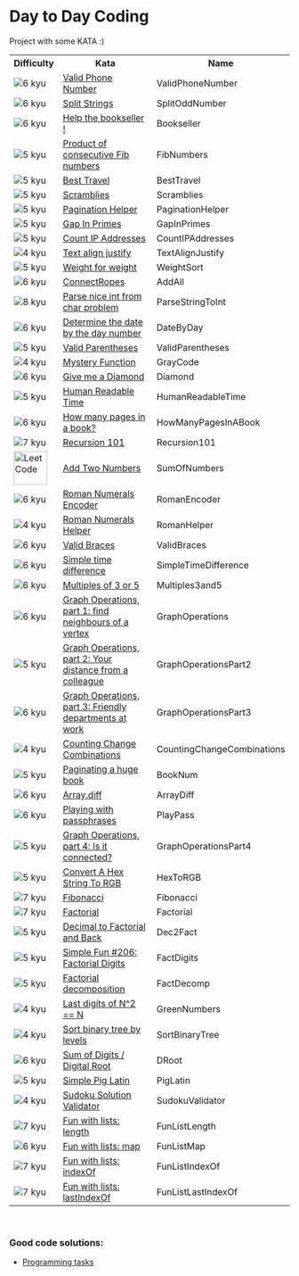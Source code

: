 # Day to Day Coding
Project with some KATA :)


<table>
  <tr>
    <th>Difficulty</th>
    <th>Kata</th>
    <th>Name</th>
  </tr>
  <tr>
    <td><img src="http://i.imgur.com/ZccZynH.png" alt="6 kyu"/></td>
    <td><a href="https://www.codewars.com/kata/525f47c79f2f25a4db000025">Valid Phone Number</a></td>
    <td>ValidPhoneNumber</td>
  </tr>
  <tr>
      <td><img src="http://i.imgur.com/ZccZynH.png" alt="6 kyu"/></td>
      <td><a href="https://www.codewars.com/kata/515de9ae9dcfc28eb6000001">Split Strings</a></td>
      <td>SplitOddNumber</td>
  </tr>
   <tr>
      <td><img src="http://i.imgur.com/ZccZynH.png" alt="6 kyu"/></td>
      <td><a href="https://www.codewars.com/kata/54dc6f5a224c26032800005c">Help the bookseller !</a></td>
      <td>Bookseller</td>
  </tr>
  <tr>
    <td><img src="http://i.imgur.com/wGVxr9j.png" alt="5 kyu"/></td>
    <td><a href="https://www.codewars.com/kata/5541f58a944b85ce6d00006a">Product of consecutive Fib numbers</a></td>
    <td>FibNumbers</td>
  </tr>
   <tr>
     <td><img src="http://i.imgur.com/wGVxr9j.png" alt="5 kyu"/></td>
     <td><a href="https://www.codewars.com/kata/55e7280b40e1c4a06d0000aa">Best Travel</a></td>
     <td>BestTravel</td>
   </tr>
  <tr>
    <td><img src="http://i.imgur.com/wGVxr9j.png" alt="5 kyu"/></td>
    <td><a href="https://www.codewars.com/kata/55c04b4cc56a697bb0000048">Scramblies</a></td>
    <td>Scramblies</td>
  </tr>
  <tr>
      <td><img src="http://i.imgur.com/wGVxr9j.png" alt="5 kyu"/></td>
      <td><a href="https://www.codewars.com/kata/515bb423de843ea99400000a">Pagination Helper</a></td>
      <td>PaginationHelper</td>
  </tr> 
  <tr>
      <td><img src="http://i.imgur.com/wGVxr9j.png" alt="5 kyu"/></td>
      <td><a href="https://www.codewars.com/kata/561e9c843a2ef5a40c0000a4">Gap In Primes</a></td>
      <td>GapInPrimes</td>
  </tr> 
  <tr>
      <td><img src="http://i.imgur.com/wGVxr9j.png" alt="5 kyu"/></td>
      <td><a href="https://www.codewars.com/kata/526989a41034285187000de4">Count IP Addresses</a></td>
      <td>CountIPAddresses</td> 
  </tr>
  <tr>
      <td><img src="http://i.imgur.com/Sk20Fhz.png" alt="4 kyu"/></td>
      <td><a href="https://www.codewars.com/kata/526989a41034285187000de4">Text align justify</a></td>
      <td>TextAlignJustify</td>
  </tr>
  <tr>
      <td><img src="http://i.imgur.com/wGVxr9j.png" alt="5 kyu"/></td>
      <td><a href="https://www.codewars.com/kata/55c6126177c9441a570000cc">Weight for weight</a></td>
      <td>WeightSort</td>
  </tr>
  <tr>
      <td><img src="http://i.imgur.com/ZccZynH.png" alt="6 kyu"/></td>
      <td><a href="https://www.codewars.com/kata/5b7d7ce57a0c9d86c700014b">ConnectRopes</a></td>
      <td>AddAll</td>
  </tr> 
  <tr>
      <td><img src="http://i.imgur.com/8S5Xl1A.png" alt="8 kyu"/></td>
      <td><a href="https://www.codewars.com/kata/557cd6882bfa3c8a9f0000c1">Parse nice int from char problem</a></td>
      <td>ParseStringToInt</td>
  </tr>  
  <tr>
      <td><img src="http://i.imgur.com/ZccZynH.png" alt="6 kyu"/></td>
      <td><a href="https://www.codewars.com/kata/602afedfd4a64d0008eb4e6e">Determine the date by the day number</a></td>
      <td>DateByDay</td>
  </tr>
  <tr>
      <td><img src="http://i.imgur.com/wGVxr9j.png" alt="5 kyu"/></td>
      <td><a href="https://www.codewars.com/kata/52774a314c2333f0a7000688">Valid Parentheses</a></td>
      <td>ValidParentheses</td>
  </tr>
  <tr>
      <td><img src="http://i.imgur.com/Sk20Fhz.png" alt="4 kyu"/></td>
      <td><a href="https://www.codewars.com/kata/56b2abae51646a143400001d">Mystery Function</a></td>
      <td>GrayCode</td>
  </tr>
  <tr>
      <td><img src="http://i.imgur.com/ZccZynH.png" alt="6 kyu"/></td>
      <td><a href="https://www.codewars.com/kata/5503013e34137eeeaa001648">Give me a Diamond</a></td>
      <td>Diamond</td>
  </tr>
  <tr>
      <td><img src="http://i.imgur.com/wGVxr9j.png" alt="5 kyu"/></td>
      <td><a href="https://www.codewars.com/kata/52685f7382004e774f0001f7">Human Readable Time</a></td>
      <td>HumanReadableTime</td>
  </tr> 
  <tr>
      <td><img src="http://i.imgur.com/ZccZynH.png" alt="6 kyu"/></td>
      <td><a href="https://www.codewars.com/kata/622de76d28bf330057cd6af8">How many pages in a book?</a></td>
      <td>HowManyPagesInABook</td>
  </tr>
  <tr>
      <td><img src="http://i.imgur.com/INcuEgb.png" alt="7 kyu"/></td>
      <td><a href="https://www.codewars.com/kata/5b752a42b11814b09c00005d">Recursion 101</a></td>
      <td>Recursion101</td>
  </tr>
  <tr>
      <td><img width="60" src="https://assets.leetcode.com/static_assets/public/webpack_bundles/images/logo-dark.e99485d9b.svg" alt="LeetCode"/></td>
      <td><a href="https://leetcode.com/problems/add-two-numbers/solution/">Add Two Numbers</a></td>
      <td>SumOfNumbers</td>
  </tr>
  <tr>
      <td><img src="http://i.imgur.com/ZccZynH.png" alt="6 kyu"/></td>
      <td><a href="https://www.codewars.com/kata/51b62bf6a9c58071c600001b">Roman Numerals Encoder</a></td>
      <td>RomanEncoder</td>
  </tr>
  <tr>
      <td><img src="http://i.imgur.com/Sk20Fhz.png" alt="4 kyu"/></td>
      <td><a href="https://www.codewars.com/kata/51b66044bce5799a7f000003">Roman Numerals Helper</a></td>
      <td>RomanHelper</td>
  </tr>
  <tr>
      <td><img src="http://i.imgur.com/ZccZynH.png" alt="6 kyu"/></td>
      <td><a href="https://www.codewars.com/kata/5277c8a221e209d3f6000b56">Valid Braces</a></td>
      <td>ValidBraces</td>
  </tr>
  <tr>
      <td><img src="http://i.imgur.com/ZccZynH.png" alt="6 kyu"/></td>
      <td><a href="https://www.codewars.com/kata/5b76a34ff71e5de9db0000f2">Simple time difference</a></td>
      <td>SimpleTimeDifference</td>
  </tr>
  <tr>
      <td><img src="http://i.imgur.com/ZccZynH.png" alt="6 kyu"/></td>
      <td><a href="https://www.codewars.com/kata/514b92a657cdc65150000006">Multiples of 3 or 5</a></td>
      <td>Multiples3and5</td>
  </tr>
  <tr>
      <td><img src="http://i.imgur.com/ZccZynH.png" alt="6 kyu"/></td>
      <td><a href="https://www.codewars.com/kata/5880e6e59785e5a52b000bd7">Graph Operations, part 1: find neighbours of a vertex</a></td>
      <td>GraphOperations</td>
  </tr>
  <tr>
      <td><img src="http://i.imgur.com/wGVxr9j.png" alt="5 kyu"/></td>
      <td><a href="https://www.codewars.com/kata/58813b22647b4ccdb80000ca">Graph Operations, part 2: Your distance from a colleague</a></td>
      <td>GraphOperationsPart2</td>
  </tr>
  <tr>
      <td><img src="http://i.imgur.com/ZccZynH.png" alt="6 kyu"/></td>
      <td><a href="https://www.codewars.com/kata/5889fe09f32a8ec33c000014">Graph Operations, part 3: Friendly departments at work</a></td>
      <td>GraphOperationsPart3</td>
  </tr>
  <tr>
      <td><img src="http://i.imgur.com/Sk20Fhz.png" alt="4 kyu"/></td>
      <td><a href="https://www.codewars.com/kata/541af676b589989aed0009e7">Counting Change Combinations</a></td>
      <td>CountingChangeCombinations</td>
  </tr>
  <tr>
      <td><img src="http://i.imgur.com/wGVxr9j.png" alt="5 kyu"/></td>
      <td><a href="https://www.codewars.com/kata/55905b7597175ffc1a00005a">Paginating a huge book</a></td>
      <td>BookNum</td>
  </tr>
  <tr>
      <td><img src="http://i.imgur.com/ZccZynH.png" alt="6 kyu"/></td>
      <td><a href="https://www.codewars.com/kata/523f5d21c841566fde000009">Array.diff</a></td>
      <td>ArrayDiff</td>
  </tr>
  <tr>
      <td><img src="http://i.imgur.com/ZccZynH.png" alt="6 kyu"/></td>
      <td><a href="https://www.codewars.com/kata/559536379512a64472000053">Playing with passphrases</a></td>
      <td>PlayPass</td>
  </tr>
  <tr>
      <td><img src="http://i.imgur.com/wGVxr9j.png" alt="5 kyu"/></td>
      <td><a href="https://www.codewars.com/kata/589c8e6f7bbf64ca8d00073d">Graph Operations, part 4: Is it connected?</a></td>
      <td>GraphOperationsPart4</td>
  </tr>
  <tr>
      <td><img src="http://i.imgur.com/wGVxr9j.png" alt="5 kyu"/></td>
      <td><a href="https://www.codewars.com/kata/5282b48bb70058e4c4000fa7">Convert A Hex String To RGB</a></td>
      <td>HexToRGB</td>
  </tr>
  <tr>
      <td><img src="http://i.imgur.com/INcuEgb.png" alt="7 kyu"/></td>
      <td><a href="https://www.codewars.com/kata/57a1d5ef7cb1f3db590002af">Fibonacci</a></td>
      <td>Fibonacci</td>
  </tr>
  <tr>
      <td><img src="http://i.imgur.com/INcuEgb.png" alt="7 kyu"/></td>
      <td><a href="https://www.codewars.com/kata/57a049e253ba33ac5e000212">Factorial</a></td>
      <td>Factorial</td>
  </tr>
  <tr>
      <td><img src="http://i.imgur.com/wGVxr9j.png" alt="5 kyu"/></td>
      <td><a href="https://www.codewars.com/kata/54e320dcebe1e583250008fd">Decimal to Factorial and Back</a></td>
      <td>Dec2Fact</td>
  </tr>
  <tr>
      <td><img src="http://i.imgur.com/wGVxr9j.png" alt="5 kyu"/></td>
      <td><a href="https://www.codewars.com/kata/58fea5baf3dff03a6e000102">Simple Fun #206: Factorial Digits</a></td>
      <td>FactDigits</td>
  </tr>
  <tr>
      <td><img src="http://i.imgur.com/wGVxr9j.png" alt="5 kyu"/></td>
      <td><a href="https://www.codewars.com/kata/5a045fee46d843effa000070">Factorial decomposition</a></td>
      <td>FactDecomp</td>
  </tr>
  <tr>
      <td><img src="http://i.imgur.com/Sk20Fhz.png" alt="4 kyu"/></td>
      <td><a href="https://www.codewars.com/kata/584dee06fe9c9aef810001e8">Last digits of N^2 == N</a></td>
      <td>GreenNumbers</td>
  </tr>
  <tr>
      <td><img src="http://i.imgur.com/Sk20Fhz.png" alt="4 kyu"/></td>
      <td><a href="https://www.codewars.com/kata/52bef5e3588c56132c0003bc">Sort binary tree by levels</a></td>
      <td>SortBinaryTree</td>
  </tr>
  <tr>
      <td><img src="http://i.imgur.com/ZccZynH.png" alt="6 kyu"/></td>
      <td><a href="https://www.codewars.com/kata/541c8630095125aba6000c00">Sum of Digits / Digital Root</a></td>
      <td>DRoot</td>
  </tr>
  <tr>
      <td><img src="http://i.imgur.com/wGVxr9j.png" alt="5 kyu"/></td>
      <td><a href="https://www.codewars.com/kata/520b9d2ad5c005041100000f">Simple Pig Latin</a></td>
      <td>PigLatin</td>
  </tr>
  <tr>
      <td><img src="http://i.imgur.com/Sk20Fhz.png" alt="4 kyu"/></td>
      <td><a href="https://www.codewars.com/kata/529bf0e9bdf7657179000008">Sudoku Solution Validator</a></td>
      <td>SudokuValidator</td>
  </tr>
  <tr>
      <td><img src="http://i.imgur.com/INcuEgb.png" alt="7 kyu"/></td>
      <td><a href="https://www.codewars.com/kata/581e476d5f59408553000a4b">Fun with lists: length</a></td>
      <td>FunListLength</td>
  </tr>
  <tr>
      <td><img src="http://i.imgur.com/ZccZynH.png" alt="6 kyu"/></td>
      <td><a href="https://www.codewars.com/kata/58259d9062cfb45e1a00006b">Fun with lists: map</a></td>
      <td>FunListMap</td>
  </tr>
  <tr>
      <td><img src="http://i.imgur.com/INcuEgb.png" alt="7 kyu"/></td>
      <td><a href="https://www.codewars.com/kata/581c6b075cfa83852700021f">Fun with lists: indexOf</a></td>
      <td>FunListIndexOf</td>
  </tr>
  <tr>
      <td><img src="http://i.imgur.com/INcuEgb.png" alt="7 kyu"/></td>
      <td><a href="https://www.codewars.com/kata/581c867a33b9fe732e000076">Fun with lists: lastIndexOf</a></td>
      <td>FunListLastIndexOf</td>
  </tr>
</table>



<br>

### Good code solutions:

* [Programming tasks](https://rosettacode.org/wiki/Category:Programming_Tasks)

